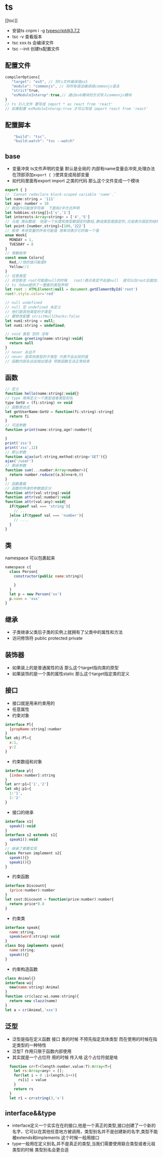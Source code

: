 # ts
[[toc]]
- 安装ts cnpm i -g typescript@3.7.2
- tsc -v 查看版本
- tsc xxx.ts 会编译文件
- tsc --init 创建ts配置文件
## 配置文件
```js
compilerOptions{
   "target": "es5", // 将ts文件编译成es5
   "module": "commonjs", // 将所有语法编译成commonjs语法
   "strict"true,
   "esModuleInterop":true,// 通过es6模块的方式导入commonjs模块
}
// ts 引入文件 要写成 import * as react from 'react'
// 如果配置 esModuleInterop:true 才可以写成 import react from 'react'
```
## 配置脚本
```js
    "build": "tsc",
    "build:watch": "tsc --watch"
```

## base
- 变量冲突 ts文件声明的变量 默认是全局的  内部有name变量会冲突,处理办法在顶部添加`export { }`使其变成局部变量
- 如代码里面有export import 之类的代码 那么这个文件变成一个模块
```js
export { }
// `Cannot redeclare block-scoped variable 'name'.` 
let name:string = '111'
let age: number = 10
// 数组内只能放字符串  下面有2中方式声明
let hobbies:string[]=['s','1']
let interests:Array<string> = ['4','5']
// 元祖 类似数组  他是一个长度和类型都固定的数组,数组类型是固定的,元祖表示固定的结构,数组表示 一个列表
let point:[number,string]=[100,'222']
// 枚举 考虑变量的所有可能值 用单词表示它的每一个值
enum Week{
  MONDAY = 1,
  TUESDAY = 8
}
// 常数枚举
const enum Colors{
  Red,//他的值只能是0
  Yellow//1
}
// 任意类型
// 非空断言 root可能是null的时候   root!表示肯定不会是null  就可以在root后面加东西了
// ts 为dom提供了一整套的类型声明   
let root : HTMLElement|null = document.getElementById('root')
root!.style.color='red'

// null undefined
// null 空 undefined 未定义
// 他们是其他类型的子类型
// 要修改配置 strictNullChecks:false
let num1:string = null;
let num1:string = undefined;

// void 类型 空的 没有
function greeting(name:string):void{
  return null
}
// never 永远不
// never 是其他类型的子类型 代表不会出现的值
// 函数内部永远会抛出错误 导致函数无法正常结束
```
## 函数
```js
// 定义
function hello(name:string):void{}
// type 用来定义一个类型或者类型别名
type GetU = (fi:string) => void
// 函数表达式
let getUserName:GetU = function(fi:string):string{
  return fi
}
// 可选参数 
function print(name:string,age?:number){

}
print('zss')
print('zss',12)
// 默认参数
function ajax(url:string,method:string='GET'){}
ajax('/user')
// 剩余参数
function sum(...number:Array<number>){
  return number.reduce((a,b)=>a+b,0)
}
// 函数重载
// 函数的传递的参数做区分
function attr(val:string):void
function attr(val:number):void
function attr(val:any):void{
  if(typeof val === 'string'){
    // ...
  }else if(typeof val === 'number'){
    // ....
  }
}
```
## 类
namespace 可以包裹起来
```js
namespace c{
  class Person{
    constructor(public name:string){

    }
  }
  let p = new Person('xx')
  p.name = 'xxx'
}
```
## 继承
- 子类继承父类后子类的实例上就拥有了父类中的属性和方法
- 访问修饰符 public protected private
## 装饰器
- 如果装上的是普通属性的话 那么这个target指向类的原型 
- 如果装饰的是一个类的属性static 那么这个target指定类的定义
## 接口
- 接口就是用来约束用的
- 任意属性
- 约束对象 
```js
interface Pl{
  [propName:string]:number
}
let obj:Pl={
  x:1,
  y:2
}
```
- 约束数组和对象
```js
interface pl{
  [index:number]:string
}
let arr:p1=['1','2']
let obj:p1={
  1:'1',
  2:'2'
}
```
- 接口的继承
```js
interface s1{
  speak():void
}
interface s2 extends s1{
  speak1():void
} 
// 继承了都要实现
class Person implement s2{
  speak(){}
  speak1(){}
}
```
- 约束函数
```js
interface Discount{
  (price:number):number
}
let cost:Discount = function(price:number):number{
  return price*0.8
}
```
- 约束类
```js
interface speak{
  name:string,
  speak(word:string):void
}
class Dog implements speak{
  name:string;
  speak(){}
}
```
- 约束构造函数
```js
class Animal{}
interface wi{
  new(name:string):Animal
}
function cr(clazz:wi,name:string){
  return new clazz(name)
}
let a = cr(Animal,'xxx')
```
## 泛型
- 泛型是指在定义函数 接口 类的时候 不预先指定具体类型 而在使用的时候在指定类型的一种特性
- 泛型T 作用只限于函数内部使用 
- 其实就是一个占位符 用的时候 传入啥 这个占位符就是啥
```js
  function cr<T>(length:number,value:T):Array<T>{
    let rs:Array<any> = [];
    for(let i = 0 ;i<length;i++){
      rs[i] = value
    }
    return rs
  }
  let r1 = cr<string(3,'x')
```

## interface&&type
- interface定义一个实实在在的接口,他是一个真正的类型,接口创建了一个新的名字，它可以在其他任意地方被调用，类型别名并不是创建新的名字,类型不能被extends和implements 这个时候一般用接口
- type一般用在定义别名,并不是真正的类型,当我们需要使用联合类型或者元祖类型的时候 类型别名会更合适

